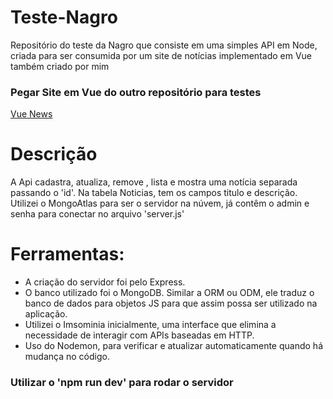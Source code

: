 <h1>Teste-Nagro</h1>
<p>Repositório do teste da Nagro que consiste em uma simples API em Node, criada para ser consumida por um site de notícias implementado em Vue também criado por mim</p>

<h3>Pegar Site em Vue do outro repositório para testes</h3>
<a href="https://github.com/benunes01/VueNews"> Vue News </a>

<h1>Descrição</h1>
<p>A Api cadastra, atualiza, remove , lista e mostra uma notícia separada passando o 'id'. Na tabela Noticias, tem os campos titulo e descrição. Utilizei o MongoAtlas para ser o servidor na núvem, já contêm o admin e senha para conectar no arquivo 'server.js'</p>

<h1>Ferramentas:</h1>
<ul>
<li>A criação do servidor foi pelo Express.</li>
<li>O banco utilizado foi o MongoDB. Similar a ORM ou ODM, ele traduz o banco de dados para objetos JS para que assim possa ser utilizado na aplicação.</li>
<li>Utilizei o Imsominia inicialmente, uma interface que elimina a necessidade de interagir com APIs baseadas em HTTP.</li>
<li>Uso do Nodemon, para verificar e atualizar automaticamente quando há mudança no código.</li>
</ul>

<h3>Utilizar o 'npm run dev' para rodar o servidor</h3>
